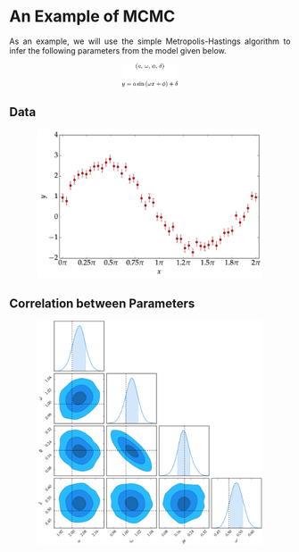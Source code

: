 <h1>An Example of MCMC</h1>

<section>
	<p align="justify">As an example, we will use the simple Metropolis-Hastings algorithm to infer the following parameters from the model given below.</p>

<p align="center"><img src="Figures/par_equ.png" alt="Parameters_Equation" width="20%" height="20%"></p>


## Data
<p align="center"><img src="Figures/data_sin.jpg" alt="data" width="80%" height="80%"></p>

<!--
<iframe src="data_sin.pdf" title="data" align="top" height="100%" width="100%" frameborder="0" scrolling="auto" target="Message">
-->

## Correlation between Parameters
<p align="center"><img src="Figures/Triangle_plot.png" alt="sin_function" width="80%" height="80%"></p>







